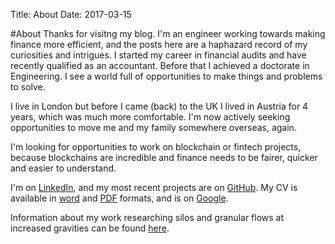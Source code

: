 Title: About
Date: 2017-03-15

#About
Thanks for visitng my blog. I'm an engineer working towards making finance more efficient, and the posts here are a haphazard record of my curiosities and intrigues. I started my career in financial audits and have recently qualified as an accountant. Before that I achieved a doctorate in Engineering. I see a world full of opportunities to make things and problems to solve.

I live in London but before I came (back) to the UK I lived in Austria for 4 years, which was much more comfortable. I'm now actively seeking opportunities to move me and my family somewhere overseas, again.

I'm looking for opportunities to work on blockchain or fintech projects, because blockchains are incredible and finance needs to be fairer, quicker and easier to understand.

I'm on [LinkedIn](https://www.linkedin.com/in/johnmathews1), and my most recent projects are on [GitHub](http://www.github.com/johnmathews). My CV is available in [word]({attach}/documents/John_Mathews_CV.docx) and [PDF]({attach}/documents/John_Mathews_CV.pdf) formats, and is on [Google](https://drive.google.com/file/d/0B2dxj_prWJiwT09OS1lBN0hwa3M/view?usp=sharing).

Information about my work researching silos and granular flows at increased gravities can be found [here]({filename}../articles/silos.md).


